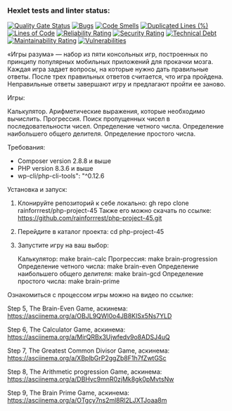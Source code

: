 ### Hexlet tests and linter status:
[![Quality Gate Status](https://sonarcloud.io/api/project_badges/measure?project=rainforrrest_php-project-45&metric=alert_status)](https://sonarcloud.io/summary/new_code?id=rainforrrest_php-project-45)
[![Bugs](https://sonarcloud.io/api/project_badges/measure?project=rainforrrest_php-project-45&metric=bugs)](https://sonarcloud.io/summary/new_code?id=rainforrrest_php-project-45)
[![Code Smells](https://sonarcloud.io/api/project_badges/measure?project=rainforrrest_php-project-45&metric=code_smells)](https://sonarcloud.io/summary/new_code?id=rainforrrest_php-project-45)
[![Duplicated Lines (%)](https://sonarcloud.io/api/project_badges/measure?project=rainforrrest_php-project-45&metric=duplicated_lines_density)](https://sonarcloud.io/summary/new_code?id=rainforrrest_php-project-45)
[![Lines of Code](https://sonarcloud.io/api/project_badges/measure?project=rainforrrest_php-project-45&metric=ncloc)](https://sonarcloud.io/summary/new_code?id=rainforrrest_php-project-45)
[![Reliability Rating](https://sonarcloud.io/api/project_badges/measure?project=rainforrrest_php-project-45&metric=reliability_rating)](https://sonarcloud.io/summary/new_code?id=rainforrrest_php-project-45)
[![Security Rating](https://sonarcloud.io/api/project_badges/measure?project=rainforrrest_php-project-45&metric=security_rating)](https://sonarcloud.io/summary/new_code?id=rainforrrest_php-project-45)
[![Technical Debt](https://sonarcloud.io/api/project_badges/measure?project=rainforrrest_php-project-45&metric=sqale_index)](https://sonarcloud.io/summary/new_code?id=rainforrrest_php-project-45)
[![Maintainability Rating](https://sonarcloud.io/api/project_badges/measure?project=rainforrrest_php-project-45&metric=sqale_rating)](https://sonarcloud.io/summary/new_code?id=rainforrrest_php-project-45)
[![Vulnerabilities](https://sonarcloud.io/api/project_badges/measure?project=rainforrrest_php-project-45&metric=vulnerabilities)](https://sonarcloud.io/summary/new_code?id=rainforrrest_php-project-45)

«Игры разума» — набор из пяти консольных игр, построенных по принципу популярных мобильных приложений для прокачки мозга. Каждая игра задает вопросы, на которые нужно дать правильные ответы. После трех правильных ответов считается, что игра пройдена. Неправильные ответы завершают игру и предлагают пройти ее заново. 

Игры:

Калькулятор. Арифметические выражения, которые необходимо вычислить.
Прогрессия. Поиск пропущенных чисел в последовательности чисел.
Определение четного числа.
Определение наибольшего общего делителя.
Определение простого числа.

 Требования:
 - Composer version 2.8.8 и выше
 - PHP version 8.3.6 и выше
 - wp-cli/php-cli-tools": "^0.12.6

Установка и запуск:

1) Клонируйте репозиторий к себе локально: gh repo clone rainforrrest/php-project-45
   Также его можно скачать по ссылке: https://github.com/rainforrrest/php-project-45.git

2) Перейдите в каталог проекта: cd php-project-45

3) Запустите игру на ваш выбор:

    Калькулятор: make brain-calc
    Прогрессия: make brain-progression
    Определение четного числа: make brain-even
    Определение наибольшего общего делителя: make brain-gcd
    Определение простого числа: make brain-prime


Ознакомиться с процессом игры можно на видео по ссылке:

Step 5, The Brain-Even Game, аскинема: https://asciinema.org/a/OBJL9QWl0o4JB8KISx5Ns7YLD

Step 6, The Calculator Game, аскинема: https://asciinema.org/a/MirQRBx3Ujwfedv9o8ADSJ4uQ

Step 7, The Greatest Common Divisor Game, аскинема: https://asciinema.org/a/XBplbGrP2ggZb8F1h7fZwtGSc

Step 8, The Arithmetic progression Game, аскинема: https://asciinema.org/a/DBHyc9mnR0zjMk8gk0pMvtsNw

Step 9, The Brain Prime Game, аскинема: https://asciinema.org/a/OTgcy7ns2ml8Rl2LJXTJoaa8m
